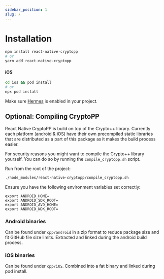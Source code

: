 ```yaml
---
sidebar_position: 1
slug: /
---
```


# Installation

```sh
npm install react-native-cryptopp
# or 
yarn add react-native-cryptopp
```

#### iOS

```sh
cd ios && pod install
# or 
npx pod install
```

Make sure [Hermes](https://reactnative.dev/docs/hermes) is enabled in your project.

## Optional: Compiling CryptoPP
React Native CryptoPP is build on top of the Crypto++ library. Currently each platform (android & iOS) have their own precompiled static libraries that are distributed as a part of this package as it makes the build process easier. 

For security reasons you might want to compile the Crypto++ library yourself. You can do so by running the `compile_cryptopp.sh` script.

Run from the root of the project:
```sh
./node_modules/react-native-cryptopp/compile_cryptopp.sh
```

Ensure you have the following environment variables set correctly:
```
export ANDROID_HOME=
export ANDROID_SDK_ROOT=
export ANDROID_AVD_HOME=
export ANDROID_NDK_ROOT=
```

### Android binaries 
Can be found under `cpp/android` in a zip format to reduce package size and fit GitHub file size limits.
Extracted and linked during the android build process.

### iOS binaries 
Can be found under `cpp/iOS`. Combined into a fat binary and linked during pod install.